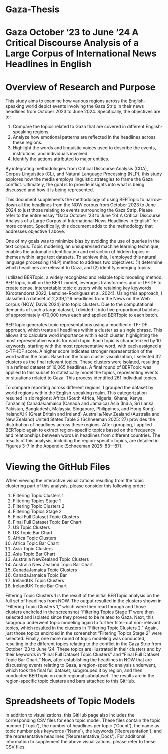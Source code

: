 # Gaza-Thesis
# Gaza October ‘23 to June ‘24 A Critical Discourse Analysis of a Large Corpus of International News Headlines in English

# Overview of Research and Purpose

This study aims to examine how various regions across the English-speaking world depict events involving the Gaza Strip in their news headlines from October 2023 to June 2024. Specifically, the objectives are to:
1.	Compare the topics related to Gaza that are covered in different English-speaking regions.
2.	Analyze how emotional patterns are reflected in the headlines across these regions.
3.	Highlight the words and linguistic voices used to describe the events, institutions, and individuals involved.
4.	Identify the actions attributed to major entities.

By integrating methodologies from Critical Discourse Analysis (CDA), Corpus Linguistics (CL), and Natural Language Processing (NLP), this study explores how the media employs linguistic strategies to frame the Gaza conflict. Ultimately, the goal is to provide insights into what is being discussed and how it is being represented.

This document supplements the methodology of using BERTopic to narrow-down all the headlines from the NOW corpus from October 2023 to June 2024 to just those relating to events surrounding the Gaza Strip. Please refer to the entire essay “Gaza October ‘23 to June ‘24 A Critical Discourse Analysis of a Large Corpus of International News Headlines in English” for more context. Specifically, this document adds to the methodology that addresses objective 1 above. 

One of my goals was to minimize bias by avoiding the use of queries in the text corpus. Topic modeling, an unsupervised machine learning technique, enables the automatic identification and extraction of hidden topics or themes within large text datasets. To achieve this, I employed this natural language processing (NLP) method to address two objectives: (1) determine which headlines are relevant to Gaza, and (2) identify emerging topics.

I utilized BERTopic, a widely recognized and reliable topic modeling method. BERTopic, built on the BERT model, leverages transformers and c-TF-IDF to create dense, interpretable topic clusters while retaining key keywords (Grootendorst 2022; Lemoine-Rodríguez et al. 2024). Using this approach, I classified a dataset of 2,339,216 headlines from the News on the Web corpus (NOW, Davis 2024) into topic clusters. Due to the computational demands of such a large dataset, I divided it into five proportional batches of approximately 470,000 rows each and applied BERTopic to each batch.

BERTopic generates topic representations using a modified c-TF-IDF approach, which treats all headlines within a cluster as a single phrase. This allows it to calculate word importance within each cluster, highlighting the most representative words for each topic. Each topic is characterized by 10 keywords, starting with the most representative word, with each assigned a c-TF-IDF score. A higher score indicates stronger representation of the word within the topic.
Based on the topic cluster visualization, I selected 32 clusters as the final relevant topics. These clusters were isolated, resulting in a refined dataset of 16,065 headlines. A final round of BERTopic was applied to this subset to statistically model the topics, representing events or situations related to Gaza. This process identified 261 individual topics.

To compare reporting across different regions, I grouped the dataset by world regions within the English-speaking realm. This categorization resulted in six regions:
  Africa (South Africa, Nigeria, Ghana, Kenya, Tanzania)
  Canada/Jamaica (Canada and Jamaica)
  Asia (India, Sri Lanka, Pakistan, Bangladesh, Malaysia, Singapore, Philippines, and Hong Kong)
  Ireland/UK (Great Britain and Ireland)
  Australia/New Zealand (Australia and New Zealand)
  United States
Table 3 (Schneeman 2025: 27) provides the distribution of headlines across these regions. After grouping, I applied BERTopic again to extract region-specific topics based on the frequency and relationships between words in headlines from different countries. The results of this analysis, including the region-specific topics, are detailed in Figures 3–7 in the Appendix (Schneeman 2025: 83—87).

# Viewing the GitHub Files

When viewing the interactive visualizations resulting from the topic clustering part of this analysis, please consider this following order: 
1.	Filtering Topic Clusters 1 
2.	Filtering Topics Stage 1
3.	Filtering Topic Clusters 2
4.	Filtering Topics Stage 2
5.	Final Full Dataset Topic Clusters
6.	Final Full Dataset Topic Bar Chart
7.	US Topic Clusters
8.	US Topic Bar Chart
9.	Africa Topic Clusters
10.	 Africa Topic Bar Chart
11.	 Asia Topic Clusters
12.	 Asia Topic Bar Chart
13.	 Australia NewZealand Topic Clusters
14.	 Australia New Zealand Topic Bar Chart
15.	 CanadaJamaica Topic Clusters
16.	CanadaJamaica Topic Bar
17.	 IrelandUK Topic Clusters
18.	 IrelandUK Topic Bar Chart

Filtering Topic Clusters 1 is the result of the initial BERTopic analysis on the full set of headlines from NOW. The output resulted in the clusters shown in “Filtering Topic Clusters 1,” which were then read through and those clusters encircled in the screenshot “Filtering Topics Stage 1” were then selected and isolated since they proved to be related to Gaza. Next, this subgroup underwent topic modeling again to further filter-out non-relevant topics, which resulted in the clusters in “Filtering Topic Clusters 2.” Again, just those topics encircled in the screenshot “Filtering Topics Stage 2” were selected. Finally, one more round of topic modeling was conducted, resulting in the different topics relating to the conflict in the Gaza Strip from October ’23 to June ’24. These topics are illustrated in their clusters and by their keywords in “Final Full Dataset Topic Clusters” and “Final Full Dataset Topic Bar Chart.” Now, after establishing the headlines in NOW that are discussing events relating to Gaza, a region-specific analysis underwent, which took the final full dataset, subgrouped it by region, and then conducted BERTopic on each regional subdataset. The results are in the region-specific topic clusters and bars attached to this GitHub. 

# Spreadsheets of Topic Models

In addition to visualizations, this GitHub page also includes the corresponding CSV files for each topic model. These files contain the topic number ('Topic'), the number of headlines per topic ('Count'), the name as topic number plus keywords ('Name'), the keywords ('Representation'), and the representative headlines ('Representative_Docs'). For additional information to supplement the above visualizations, please refer to these CSV files.
